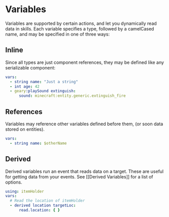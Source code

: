 # Variables

Variables are supported by certain actions, and let you dynamically read data in skills. Each variable specifies a type, followed by a camelCased name, and may be specified in one of three ways:

## Inline

Since all types are just component references, they may be defined like any serializable component:

```yaml
vars:
  - string name: "Just a string"
  - int age: 42
  - geary:playSound extinguish:
      sound: minecraft:entity.generic.extinguish_fire
```

## References

Variables may reference other variables defined before them, (or soon data stored on entities).

```yaml
vars:
  - string name: $otherName
```

## Derived

Derived variables run an event that reads data on a target. These are useful for getting data from your events. See [[Derived Variables]] for a list of options.

```yaml
using: itemHolder
vars:
  # Read the location of itemHolder
  - derived location targetLoc:
      read.location: { }
```
